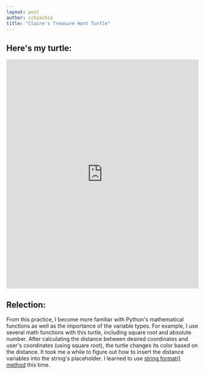 ```yaml
---
layout: post
author: cchinchia
title: "Claire's Treasure Hunt Turtle"
---
```


## Here's my turtle:
<iframe src="https://trinket.io/embed/python/63b162f68f" width="100%" height="600" frameborder="0" marginwidth="0" marginheight="0" allowfullscreen></iframe>

## Relection:
From this practice, I become more familiar with Python's mathematical functions as well as the importance of the variable types. For example, I use several math functions with this turtle, including square root and absolute number. 
After calculating the distance between desired coordinates and user's coordinates (using square root), the turtle changes its color based on the distance. It took me a while to figure out how to insert the distance variables into the string's placeholder. I learned to use [string format() method](https://www.w3schools.com/python/ref_string_format.asp) this time.
